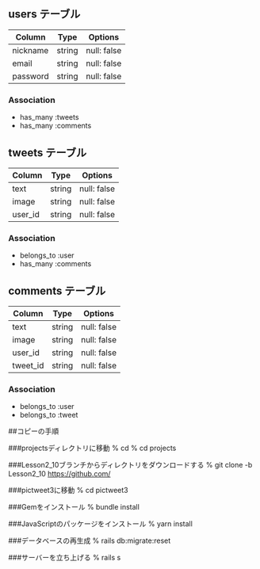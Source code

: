 ## users テーブル

| Column   | Type   | Options     |
| -------- | ------ | ----------- |
| nickname | string | null: false |
| email    | string | null: false |
| password | string | null: false |

### Association

- has_many :tweets
- has_many :comments

## tweets テーブル

| Column   | Type   | Options     |
| -------- | ------ | ----------- |
| text     | string | null: false |
| image    | string | null: false |
| user_id  | string | null: false |

### Association
- belongs_to :user
- has_many :comments

## comments テーブル

| Column   | Type   | Options     |
| -------- | ------ | ----------- |
| text     | string | null: false |
| image    | string | null: false |
| user_id  | string | null: false |
| tweet_id | string | null: false |

### Association
- belongs_to :user
- belongs_to :tweet

##コピーの手順

###projectsディレクトリに移動
% cd
% cd projects

###Lesson2_10ブランチからディレクトリをダウンロードする
% git clone -b Lesson2_10 https://github.com/

###pictweet3に移動
% cd pictweet3

###Gemをインストール
% bundle install

###JavaScriptのパッケージをインストール
% yarn install

###データベースの再生成
% rails db:migrate:reset

###サーバーを立ち上げる
% rails s
